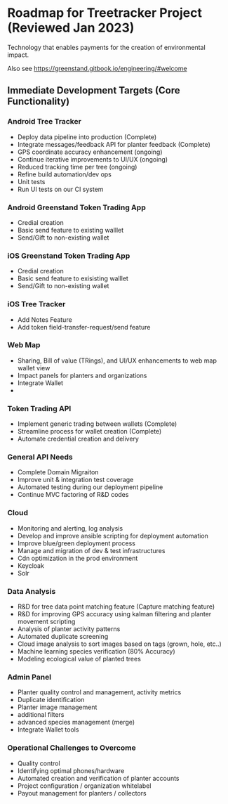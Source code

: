 # Roadmap for Treetracker Project (Reviewed Jan 2023)

Technology that enables payments for the creation of environmental impact.

Also see https://greenstand.gitbook.io/engineering/#welcome

## Immediate Development Targets (Core Functionality)

### Android Tree Tracker

+ Deploy data pipeline into production (Complete)
+ Integrate messages/feedback API for planter feedback (Complete)
+ GPS coordinate accuracy enhancement (ongoing)
+ Continue iterative improvements to UI/UX (ongoing)
+ Reduced tracking time per tree (ongoing)
+ Refine build automation/dev ops
+ Unit tests 
+ Run UI tests on our CI system

### Android Greenstand Token Trading App
+ Credial creation
+ Basic send feature to existing walllet
+ Send/Gift to non-existing wallet

### iOS Greenstand Token Trading App 
+ Credial creation
+ Basic send feature to exisisting walllet
+ Send/Gift to non-existing wallet

### iOS Tree Tracker
+ Add Notes Feature
+ Add token field-transfer-request/send feature

### Web Map

+ Sharing, Bill of value (TRings), and UI/UX enhancements to web map wallet view
+ Impact panels for planters and organizations
+ Integrate Wallet 
+ 
### Token Trading API
 
+ Implement generic trading between wallets (Complete)
+ Streamline process for wallet creation (Complete)
+ Automate credential creation and delivery

### General API Needs

+ Complete Domain Migraiton
+ Improve unit & integration test coverage
+ Automated testing during our deployment pipeline
+ Continue MVC factoring of R&D codes

### Cloud

+ Monitoring and alerting, log analysis
+ Develop and improve ansible scripting for deployment automation
+ Improve blue/green deployment process
+ Manage and migration of dev & test infrastructures
+ Cdn optimization in the prod environment
+ Keycloak
+ Solr

### Data Analysis

+ R&D for tree data point matching feature (Capture matching feature)
+ R&D for improving GPS accuracy using kalman filtering and planter movement scripting
+ Analysis of planter activity patterns
+ Automated duplicate screening
+ Cloud image analysis to sort images based on tags (grown, hole, etc..)
+ Machine learning species verification (80% Accuracy)
+ Modeling ecological value of planted trees

### Admin Panel
+ Planter quality control and management, activity metrics
+ Duplicate identification
+ Planter image management
+ additional filters
+ advanced species management (merge)
+ Integrate Wallet tools

### Operational Challenges to Overcome 
+ Quality control
+ Identifying optimal phones/hardware
+ Automated creation and verification of planter accounts
+ Project configuration / organization whitelabel
+ Payout management for planters / collectors
